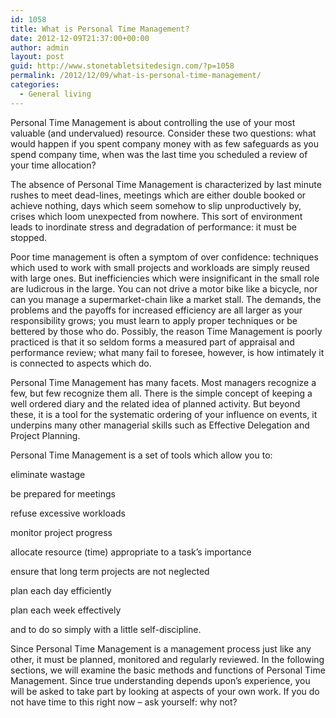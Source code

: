 ```yaml
---
id: 1058
title: What is Personal Time Management?
date: 2012-12-09T21:37:00+00:00
author: admin
layout: post
guid: http://www.stonetabletsitedesign.com/?p=1058
permalink: /2012/12/09/what-is-personal-time-management/
categories:
  - General living
---
```

Personal Time Management is about controlling the use of your most valuable (and undervalued) resource. Consider these two questions: what would happen if you spent company money with as few safeguards as you spend company time, when was the last time you scheduled a review of your time allocation?

The absence of Personal Time Management is characterized by last minute rushes to meet dead-lines, meetings which are either double booked or achieve nothing, days which seem somehow to slip unproductively by, crises which loom unexpected from nowhere. This sort of environment leads to inordinate stress and degradation of performance: it must be stopped.

Poor time management is often a symptom of over confidence: techniques which used to work with small projects and workloads are simply reused with large ones. But inefficiencies which were insignificant in the small role are ludicrous in the large. You can not drive a motor bike like a bicycle, nor can you manage a supermarket-chain like a market stall. The demands, the problems and the payoffs for increased efficiency are all larger as your responsibility grows; you must learn to apply proper techniques or be bettered by those who do. Possibly, the reason Time Management is poorly practiced is that it so seldom forms a measured part of appraisal and performance review; what many fail to foresee, however, is how intimately it is connected to aspects which do.

Personal Time Management has many facets. Most managers recognize a few, but few recognize them all. There is the simple concept of keeping a well ordered diary and the related idea of planned activity. But beyond these, it is a tool for the systematic ordering of your influence on events, it underpins many other managerial skills such as Effective Delegation and Project Planning.

Personal Time Management is a set of tools which allow you to:

eliminate wastage
  
be prepared for meetings
  
refuse excessive workloads
  
monitor project progress
  
allocate resource (time) appropriate to a task&#8217;s importance
  
ensure that long term projects are not neglected
  
plan each day efficiently
  
plan each week effectively
  
and to do so simply with a little self-discipline.

Since Personal Time Management is a management process just like any other, it must be planned, monitored and regularly reviewed. In the following sections, we will examine the basic methods and functions of Personal Time Management. Since true understanding depends upon&#8217;s experience, you will be asked to take part by looking at aspects of your own work. If you do not have time to this right now &#8211; ask yourself: why not?